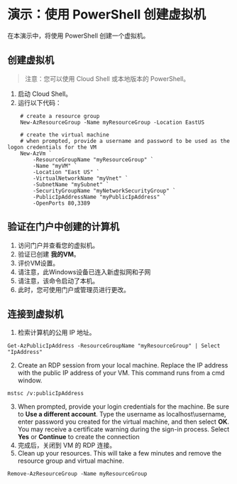 # <a name="demonstration-create-a-virtual-machine-with-powershell"></a>演示：使用 PowerShell 创建虚拟机

在本演示中，将使用 PowerShell 创建一个虚拟机。

## <a name="create-the-virtual-machine"></a>创建虚拟机

>注意：您可以使用 Cloud Shell 或本地版本的 PowerShell。 

1. 启动 Cloud Shell。
2. 运行以下代码：

```
    # create a resource group
    New-AzResourceGroup -Name myResourceGroup -Location EastUS

    # create the virtual machine 
    # when prompted, provide a username and password to be used as the logon credentials for the VM
    New-AzVm `
        -ResourceGroupName "myResourceGroup" `
        -Name "myVM" `
        -Location "East US" `
        -VirtualNetworkName "myVnet" `
        -SubnetName "mySubnet" `
        -SecurityGroupName "myNetworkSecurityGroup" `
        -PublicIpAddressName "myPublicIpAddress" `
        -OpenPorts 80,3389
```

## <a name="verify-the-machine-creation-in-the-portal"></a>验证在门户中创建的计算机

1. 访问门户并查看您的虚拟机。
2. 验证已创建 **我的VM**。
3. 评价VM设置。 
4. 请注意，此Windows设备已连入新虚拟网和子网 
5. 请注意，该命令启动了本机。 
6. 此时，您可使用门户或管理员进行更改。 

## <a name="connect-to-the-virtual-machine"></a>连接到虚拟机

1. 检索计算机的公用 IP 地址。

```
Get-AzPublicIpAddress -ResourceGroupName "myResourceGroup" | Select "IpAddress"
```
2. Create an RDP session from your local machine. Replace the IP address with the public IP address of your VM. This command runs from a cmd window.

```
mstsc /v:publicIpAddress
```

3. When prompted, provide your login credentials for the machine. Be sure to <bpt id="p1">**</bpt>Use a different account<ept id="p1">**</ept>. Type the username as localhost\username, enter password you created for the virtual machine, and then select <bpt id="p1">**</bpt>OK<ept id="p1">**</ept>. You may receive a certificate warning during the sign-in process. Select <bpt id="p1">**</bpt>Yes<ept id="p1">**</ept> or <bpt id="p2">**</bpt>Continue<ept id="p2">**</ept> to create the connection
4. 完成后，关闭到 VM 的 RDP 连接。
5. Clean up your resources. This will take a few minutes and remove the resource group and virtual machine.

```
Remove-AzResourceGroup -Name myResourceGroup 
```
